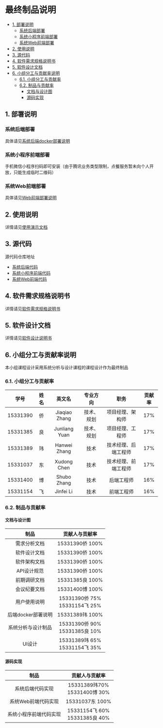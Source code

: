 # 最终制品说明

<!-- TOC depthFrom:2 -->

- [1. 部署说明](#1-部署说明)
    - [系统后端部署](#系统后端部署)
    - [系统小程序前端部署](#系统小程序前端部署)
    - [系统Web前端部署](#系统web前端部署)
- [2. 使用说明](#2-使用说明)
- [3. 源代码](#3-源代码)
- [4. 软件需求规格说明书](#4-软件需求规格说明书)
- [5. 软件设计文档](#5-软件设计文档)
- [6. 小组分工与贡献率说明](#6-小组分工与贡献率说明)
    - [6.1. 小组分工与贡献率](#61-小组分工与贡献率)
    - [6.2. 制品与贡献率](#62-制品与贡献率)
        - [文档与设计图](#文档与设计图)
        - [源码实现](#源码实现)

<!-- /TOC -->

## 1. 部署说明
### 系统后端部署
具体请见[系统后端docker部署说明](https://github.com/DeliciousFoodEasyOrder/REST-API/tree/deploy)

### 系统小程序前端部署
手机微信小程序扫码即可安装（由于腾讯业务类型限制，点餐服务暂未向个人开放，只能生成临时二维码）

### 系统Web前端部署
具体请见[Web前端部署说明](/生产规范与指南/web前端部署.md)
## 2. 使用说明
详情请见[使用演示文档](/演示/演示.md)

## 3. 源代码
源代码仓库地址
+ [系统后端代码](https://github.com/DeliciousFoodEasyOrder/REST-API)
+ [系统小程序前端代码](https://github.com/DeliciousFoodEasyOrder/SRC)
+ [系统Web前端代码](https://github.com/DeliciousFoodEasyOrder/merchant-src)

## 4. 软件需求规格说明书
详情请见[软件需求规格说明书](/Requirement%20Specification/需求分析文档.md)

## 5. 软件设计文档
详情请见[软件设计说明书](/Design/设计文档.md)

## 6. 小组分工与贡献率说明
本小组课程设计采用系统分析与设计课程的课程设计作为最终制品

### 6.1. 小组分工与贡献率
|学号|姓名|英文名|专业方向|职务|贡献率|
|:--:|:--:|:--:|:--:|:--:|:--:|
|15331390|侨|Jiaqiao Zhang|技术、规划|项目经理、架构师|17%|
|15331385|良|Junliang Yuan|技术、规划|项目经理、工程师|17%|
|15331389|玮|Hanwei Zhang|技术|技术经理、后端工程师|17%|
|15331037|东|Xudong Chen|技术|技术经理、前端工程师|17%|
|15331400|博|Shubo Zhang|技术|后端工程师|16%|
|15331154|飞|Jinfei Li|技术|前端工程师|16%|

### 6.2. 制品与贡献率
#### 文档与设计图

|制品|贡献人与贡献率|
|:--:|:----:|
|需求分析文档|15331390侨 100%|
|软件设计文档|15331390侨 100%|
|软件架构文档|15331390侨 100%|
|API设计规范|15331390侨 100%|
|前期调研文档|15331385良 100%|
|会议纪要文档|15331400博 100%|
|用户使用说明|15331390侨 75%</br>15331154飞 25%|
|后端docker部署说明|15331389玮 100%|
|系统分析与设计制品|15331390侨 90%</br>15331385良 10%|
|UI设计|15331389玮 65%</br>15331154飞 35%|

#### 源码实现
|制品|贡献人与贡献率|
|:--:|:----:|
|系统后端代码实现|15331389玮70%</br>15331400博 30%|
|系统Web前端代码实现|15331037东 100%|
|系统小程序前端代码实现|15331154飞 60%</br>15331385良 40%|
